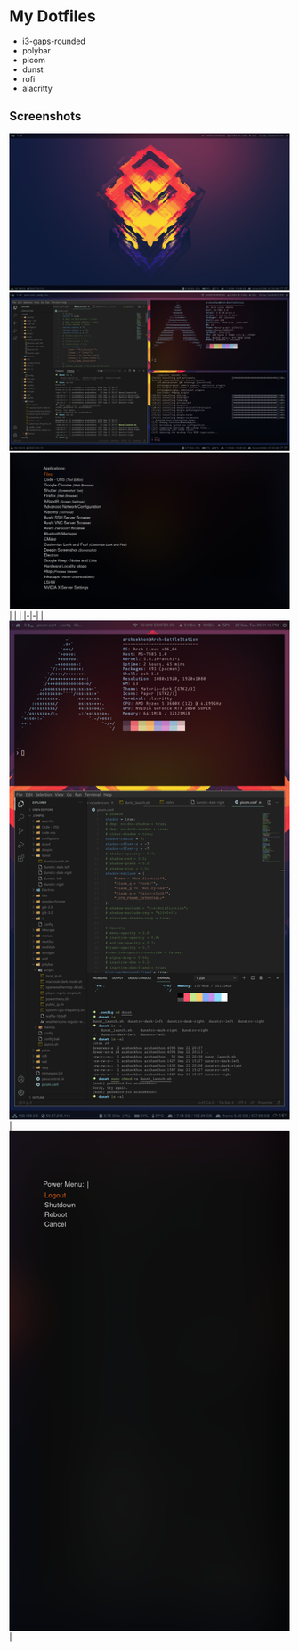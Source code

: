 # My Dotfiles
- i3-gaps-rounded
- polybar
- picom
- dunst
- rofi
- alacritty


## Screenshots

![](./screenshots/landscape_desktop.png)
![](./screenshots/landscape_vscode_terminal.png)
![](./screenshots/rofi_main.png)
| | |
|-|-|
| ![](./screenshots/portrait_vs_code_terminal.png) | ![](./screenshots/rofi_power.png) |